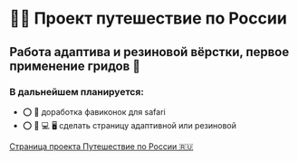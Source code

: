 # 🔴🔵 Проект путешествие по России 

## Работа адаптива и резиновой вёрстки, первое применение гридов 🥅

### В дальнейшем планируется:
* ⭕️ 🧭  доработка фавиконок для safari 
* ⭕️ 📱  💻  🖥️ сделать страницу адаптивной или резиновой

[Страница проекта Путешествие по России 🇷🇺](https://navi113.github.io/p3_russian_travel/)